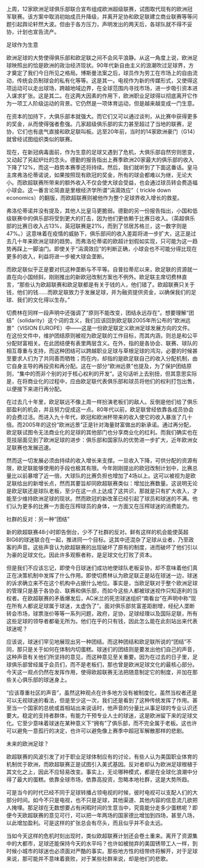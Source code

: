
上周，12家欧洲足球俱乐部联合宣布组成欧洲超级联赛，试图取代现有的欧洲冠军联赛。该方案中取消初始成员升降级，并离开足协和欧足联建立商业联赛等等问题引起舆论轩然大波。但由于各方压力，声明发出的两天后，各球队就不得不妥协，计划也宣告流产。


足球作为生意

欧洲足球的大势使得俱乐部和欧足联之间不会风平浪静。从这一角度上说，欧洲足球映照出的恰是欧洲的政治经济现状。90年代新自由主义的浪潮吹过足球界，方才奠定了我们今日所见之格局。博斯曼法案之后，球员作为劳工在市场上的自由流动，传统会员制球会的私有化等等。这是其一。电视作为新的传媒形式，又使得这项运动可以走出球场，跨越地域边界，在全球范围内寻找市场，进一步吸引资本进入谋求扩张。这是其二。在这两大因素的作用下，欧洲职业足球得以彻底离开它作为一项工人阶级运动的背景。它仍然是一项体育运动，但是越来越变成一门生意。

在资本的加持下，大俱乐部本就强大。而它们又可以通过谈判，从比赛中获得更多的奖金，从而使得强者愈强。几家超级俱乐部的实力甚至超过了当地的联赛，足协，它们也有底气直接和欧足联叫板。远至20年前，当时的14家欧洲豪门（G14）就曾经试图组织类似的联赛。

现在，在新冠病毒面前，作为生意的足球又遇到了危机，大俱乐部自然穷则思变，又动起了另起炉灶的念头。德勤的报告指出上赛季欧洲20家最大的俱乐部的收入下降了12%，而这一趋势本赛季还将持续。然后，我们就听到了下面这番话。皇马主席弗洛伦蒂诺说，如果按照现有欧冠的奖金，所有的球会都难以为继，无论大小。而欧超联赛所带来的额外收入不仅会使大球会受益，也会通过球员转会费造福小球会。这一番言论简直是里根经济学所谓“涓滴效应”（ trickle down economics）的翻版，而欧超联赛则被他作为整个足球界收入增长的救星。


弗洛伦蒂诺并没有提及，其他人比皇马更脆弱。德勤的另一份报告指出，小国和低级联赛中的俱乐部将受到更大的打击，因为他们更依赖于比赛日收入。（英超俱乐部的比赛日收入占13%，英冠联赛是21%，而到了邻居苏格兰，这一数字则是47%。）这意味着在疫情的威胁下，俱乐部间的收入差距将进一步扩大，这正是过去几十年来欧洲足球的趋势。而弗洛伦蒂诺的欧超计划假如实现，只可能为这一趋势再踩上一脚油门。即使关于“涓滴效应”的判断正确，小球会也不可能分得比现在更多的收入，利益将进一步被大球会垄断。


而欧足联似乎正是要对抗这种垄断与不平等。自普拉蒂尼以来，欧足联的资源就一直在向小国倾斜，刚刚推出的新欧冠改制方案也不例外。欧足联主席切费林直言，“那些认为欧超联赛和欧足联都是有关于钱的人，他们错了。欧超联赛只关于钱，他们的钱……而欧足联致力于发展足球，并为融资提供资金，以确保我们的足球、我们的文化得以生存。”

切费林在同样一段声明中还强调了“原则不能改变，团结永远存在”。想要理解“团结”（solidarity）这个词的含义，我们应该回到欧足联2005年所公布的“欧洲远景”（VISION EUROPE）中——这是一份欧足联定义欧洲足球发展方向的文件。在这份文件中，维护团结原则被视为欧足联的工作目标，而其内涵，则总是和公平分配财富相关。在此团结便有表里两层含义。在外，指的是各协会、联赛、球队的相互尊重与支持，而这种团结可以跨越职业足球与草根足球的鸿沟，必要的时候甚至要求人们为了共同善而牺牲；而在内，却指的是欧足联自己的收入分配机制，由它自身主导的再投资和再分配。这在一部分“欧洲远景”也提及，为了保护团结原则，“集中的而非个别的对于核心权利的开发”。这句话听上去别扭，但其意思实际是，在将商业化的过程中，应由欧足联代表俱乐部和球员将他们的权利打包出售，以便接下来进行再分配。

在过去几十年里，欧足联远不像上周一样扮演老板们的敌人。反倒是他们给了俱乐部盈利的机会，并且努力促成这一点。80年代以前，欧足联曾经依靠各成员协会的会费过活。而进入九十年代，欧冠和欧洲杯带来的收入使它的收入暴涨了几十倍。而2005年的这份“欧洲远景”正是针对海量财富做出的新承诺。通过再分配，欧足联试图令无法商业化的足球的其他部门也分享商业化的红利。而我们确实也在竞技层面见到了欧洲足球的进步：俱乐部和国家队的优势进一步扩大，近年欧洲女足联赛也发展迅速。

然而这一切发展必须由持续的收入增长来支撑。一旦收入下降，可供分配的资源有限，欧足联能够使用的手段也极其有限。今年刚刚提出的欧冠改制计划中，比赛总量比以前暴增了近一倍，大球队的比赛负担也增加了4场以上。这可以被视为是欧足联给出的新增长点，然而其要旨却同欧超联赛类似：增加比赛数量。这说明无论是欧足联还是球队老板，至少在这一点上达成了这共识，那就是只有扩大收入，才能至少维持欧洲足球的现状。然而欧冠的新改革已经引起了球员和球迷的不满。他们认为更多的比赛一方面在压榨球员的身体，一方面又在压榨球迷的消费能力。


社群的反对：另一种“团结”

新的欧超联赛48小时即告倒台，少不了社群的反对。鲜有这样的机会能使英超BIG6的球迷联合在一起，推进同一个目标。这其中还混杂了足球从业者，乃至政客的声音。这些声音认为欧超联赛的出现破坏了原有的制度，进而破坏了他们引以为豪的足球文化。因此许多观察者称，是足球文化打败了资本。

但是我们不应该忘记，即使今日球迷们成功地使球队老板妥协，却不意味着他们真正在决策机制中发挥了什么作用。即使切费林认为欧足联正是站在球迷一边，球迷的诉求确立来不在这个机构中占据什么地位。事实是，当欧足联对于整个欧洲足球的管理只是基于各协会、联赛和俱乐部，而如今这些人都被球迷视作只知逐利的当权者。在欧超联赛的矛盾爆发后，AC米兰的死忠球迷组织“南看台”在声明中称“现在所有人都说足球属于球迷，太虚伪了”。面对俱乐部贫富差距剧增，经纪人垄断转会市场，球票涨价等等一系列问题，政府，足协，足球经理以及国际足联，所有这些足球的领导者都毫无所为。他们在乎的只有钱，因此怎么能在此刻站出来代表球迷呢？

应该说，球迷们罕见地展现出另一种团结。而这种团结和欧足联所说的“团结”不同，那只是关于如何在体制内切蛋糕。球迷们的团结则是要发出他们自己的声音，这种声音有关他们所坚持的意见，而这种意见至关重要。因为在过去的日子里，足球俱乐部曾经属于会员们，而不是老板们，那也曾是欧洲足球文化的最核心部分。今天这一观点仍然在发挥作用，使得欧超联赛无法把随意制定它的制度，并加在那些关心俱乐部的球迷身上。

“应该尊重社区的声音”，虽然这种观点在许多地方没有被制度化，虽然当权者还是可以无视球迷的看法，但是至少这一次，我们还是看到了这种传统发挥了作用。甚至当一个国家的总统或首相站出来说话时，他声音的分量比从事足球的专业认识还要大。稳定的支持者群体，有能力干预专业人士的球迷，这是欧洲留下来的足球文化。它至少意味着球迷在某种意义下“拥有”了俱乐部，而不完全属于老板。这也许可以避免一意孤行的决定，也许可以避免像上赛季中超冠军解散那样的悲剧。


未来的欧洲足球？


欧超联赛的风波引发了对于职业足球体制应有的讨论，有些人认为美国职业体育的机制优于欧洲，而欧超联赛正是试图引入美式基因。反对者却认为欧洲足球根植于其文化之上，因此不应轻易改变。事实上，无论哪种模式，都是在全球化浪潮中分得了最大的蛋糕。依靠全球市场，依靠高投资，忽略本地社群，这是大势所趋。


可是当今的时代已经不同于足球转播占领电视的时候，彼时电视可以支配人们的大部分时间。如今不只是电视，也不只是足球，其他渠道、其他内容的信息流几欲把人掩埋。那足球在无数想要占有闲暇时间的生意当中，究竟能分走多少蛋糕呢？即便今天欧超联赛的意见可行，可以把一年两场的国家德比增加到四场，甚至八场，以此增加盈利。可是这样的扩张总会有尽头，而且似乎并不会太远。

当如今天这样的危机时刻出现时，类似欧超联赛计划还会卷土重来。离开了资源集中的大都市，足球还能保持今天的水平吗？也许如被抛弃的美国锈带工人一样，到时候小城市的球迷也必须面对严酷的事实。那些地方性的纽带终将解开，对于足球来说，那可能并不意味着衰败，对于某些社群来说，却是他们的悲歌。

